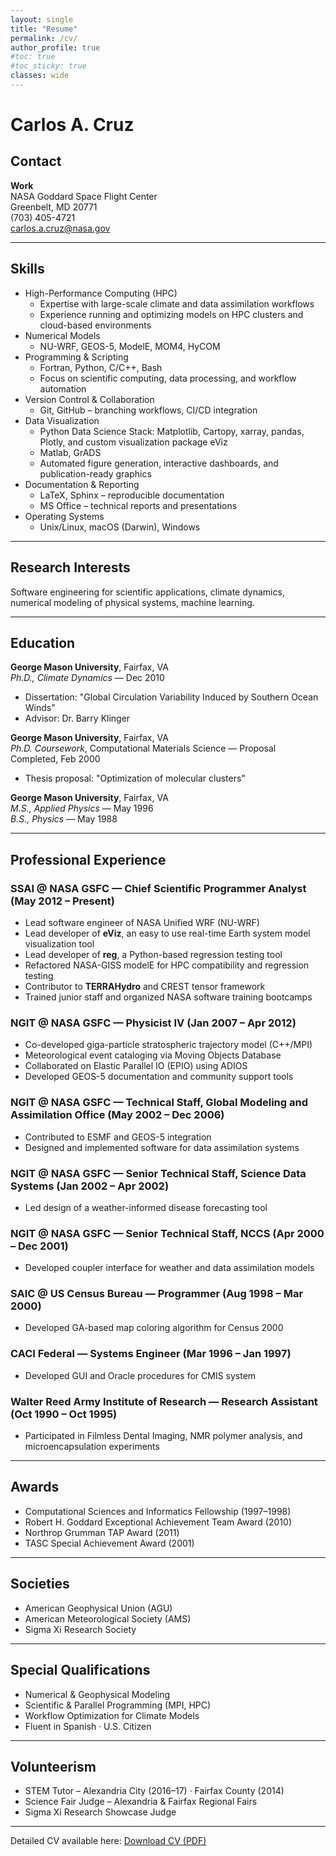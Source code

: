 ```yaml
---
layout: single
title: "Resume"
permalink: /cv/
author_profile: true
#toc: true
#toc_sticky: true
classes: wide
---
```


# Carlos A. Cruz

## Contact

**Work**  
NASA Goddard Space Flight Center  
Greenbelt, MD 20771  
(703) 405-4721  
carlos.a.cruz@nasa.gov  

---

## Skills

- High-Performance Computing (HPC)
    - Expertise with large-scale climate and data assimilation workflows
    - Experience running and optimizing models on HPC clusters and cloud-based environments
- Numerical Models
    - NU-WRF, GEOS-5, ModelE, MOM4, HyCOM
- Programming & Scripting
    - Fortran, Python, C/C++, Bash
    - Focus on scientific computing, data processing, and workflow automation
- Version Control & Collaboration
    - Git, GitHub – branching workflows, CI/CD integration
- Data Visualization
    - Python Data Science Stack: Matplotlib, Cartopy, xarray, pandas, Plotly, and custom visualization package eViz
    - Matlab, GrADS
    - Automated figure generation, interactive dashboards, and publication-ready graphics
- Documentation & Reporting
    - LaTeX, Sphinx – reproducible documentation
    - MS Office – technical reports and presentations
- Operating Systems
    - Unix/Linux, macOS (Darwin), Windows

---

## Research Interests

Software engineering for scientific applications, climate dynamics, numerical modeling of physical systems, machine learning.

---

## Education

**George Mason University**, Fairfax, VA  
_Ph.D., Climate Dynamics_ — Dec 2010  
- Dissertation: "Global Circulation Variability Induced by Southern Ocean Winds"  
- Advisor: Dr. Barry Klinger

**George Mason University**, Fairfax, VA  
_Ph.D. Coursework_, Computational Materials Science — Proposal Completed, Feb 2000  
- Thesis proposal: "Optimization of molecular clusters"

**George Mason University**, Fairfax, VA  
_M.S., Applied Physics_ — May 1996  
_B.S., Physics_ — May 1988

---

## Professional Experience

### SSAI @ NASA GSFC — Chief Scientific Programmer Analyst (May 2012 – Present)

- Lead software engineer of NASA Unified WRF (NU-WRF)
- Lead developer of **eViz**, an easy to use real-time Earth system model visualization tool
- Lead developer of **reg**, a Python-based regression testing tool
- Refactored NASA-GISS modelE for HPC compatibility and regression testing
- Contributor to **TERRAHydro** and CREST tensor framework
- Trained junior staff and organized NASA software training bootcamps

### NGIT @ NASA GSFC — Physicist IV (Jan 2007 – Apr 2012)

- Co-developed giga-particle stratospheric trajectory model (C++/MPI)
- Meteorological event cataloging via Moving Objects Database
- Collaborated on Elastic Parallel IO (EPIO) using ADIOS
- Developed GEOS-5 documentation and community support tools

### NGIT @ NASA GSFC — Technical Staff, Global Modeling and Assimilation Office (May 2002 – Dec 2006)

- Contributed to ESMF and GEOS-5 integration
- Designed and implemented software for data assimilation systems

### NGIT @ NASA GSFC — Senior Technical Staff, Science Data Systems (Jan 2002 – Apr 2002)

- Led design of a weather-informed disease forecasting tool

### NGIT @ NASA GSFC — Senior Technical Staff, NCCS (Apr 2000 – Dec 2001)

- Developed coupler interface for weather and data assimilation models

### SAIC @ US Census Bureau — Programmer (Aug 1998 – Mar 2000)

- Developed GA-based map coloring algorithm for Census 2000

### CACI Federal — Systems Engineer (Mar 1996 – Jan 1997)

- Developed GUI and Oracle procedures for CMIS system

### Walter Reed Army Institute of Research — Research Assistant (Oct 1990 – Oct 1995)

- Participated in Filmless Dental Imaging, NMR polymer analysis, and microencapsulation experiments

---

## Awards

- Computational Sciences and Informatics Fellowship (1997–1998)  
- Robert H. Goddard Exceptional Achievement Team Award (2010)  
- Northrop Grumman TAP Award (2011)  
- TASC Special Achievement Award (2001)

---

## Societies

- American Geophysical Union (AGU)  
- American Meteorological Society (AMS)  
- Sigma Xi Research Society

---

## Special Qualifications

- Numerical & Geophysical Modeling
- Scientific & Parallel Programming (MPI, HPC)
- Workflow Optimization for Climate Models
- Fluent in Spanish · U.S. Citizen

---

## Volunteerism

- STEM Tutor – Alexandria City (2016–17) · Fairfax County (2014)
- Science Fair Judge – Alexandria & Fairfax Regional Fairs
- Sigma Xi Research Showcase Judge

---

Detailed CV available here: [Download CV (PDF)](/assets/files/carlos_cruz_cv.pdf)
